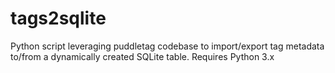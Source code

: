 # tags2sqlite
Python script leveraging puddletag codebase to import/export tag metadata to/from a dynamically created SQLite table.  Requires Python 3.x

